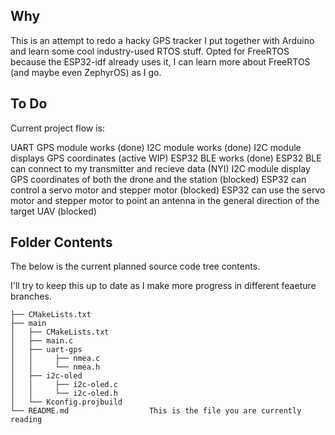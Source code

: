 ## Why

This is an attempt to redo a hacky GPS tracker I put together with Arduino and learn some cool industry-used RTOS stuff. Opted for FreeRTOS because the ESP32-idf already uses it, I can learn more about FreeRTOS (and maybe even ZephyrOS) as I go.

## To Do
Current project flow is:

UART GPS module works (done)
I2C module works (done)
I2C module displays GPS coordinates (active WIP)
ESP32 BLE works (done)
ESP32 BLE can connect to my transmitter and recieve data (NYI)
I2C module display GPS coordinates of both the drone and the station (blocked)
ESP32 can control a servo motor and stepper motor (blocked)
ESP32 can use the servo motor and stepper motor to point an antenna in the general direction of the target UAV (blocked)

## Folder Contents

The below is the current planned source code tree contents.

I'll try to keep this up to date as I make more progress in different feaeture branches.

```
├── CMakeLists.txt
├── main
│   ├── CMakeLists.txt
│   ├── main.c
│   ├── uart-gps
│   │     ├── nmea.c
│   │     └── nmea.h
│   ├── i2c-oled
│   │     ├── i2c-oled.c
│   │     └── i2c-oled.h
│   └── Kconfig.projbuild
└── README.md                  This is the file you are currently reading
```
